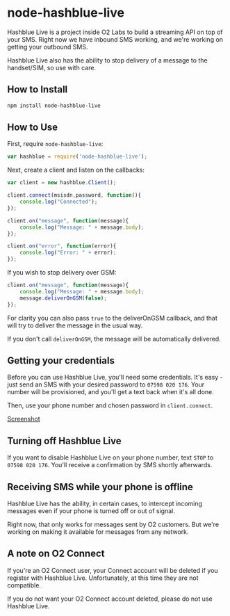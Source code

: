 # node-hashblue-live

Hashblue Live is a project inside O2 Labs to build a streaming API 
on top of your SMS. Right now we have inbound SMS working, and we're 
working on getting your outbound SMS.

Hashblue Live also has the ability to stop delivery of a message to 
the handset/SIM, so use with care.

## How to Install

```bash
npm install node-hashblue-live
```

## How to Use

First, require `node-hashblue-live`:

```js
var hashblue = require('node-hashblue-live');
```

Next, create a client and listen on the callbacks:

```js
var client = new hashblue.Client();

client.connect(msisdn,password, function(){
	console.log("Connected");
});

client.on("message", function(message){
	console.log("Message: " + message.body);
});

client.on("error", function(error){
	console.log("Error: " + error);
});
```

If you wish to stop delivery over GSM:
```js
client.on("message", function(message){
	console.log("Message: " + message.body);
	message.deliverOnGSM(false);
});
```

For clarity you can also pass `true` to the deliverOnGSM 
callback, and that will try to deliver the message in the usual way.

If you don't call `deliverOnGSM`, the message will be 
automatically delivered.

## Getting your credentials

Before you can use Hashblue Live, you'll need some credentials. It's 
easy - just send an SMS with your desired password to `07598 020 176`. Your
number will be provisioned, and you'll get a text back when it's all
done.

Then, use your phone number and chosen password in `client.connect`.

[Screenshot](setup.png)

## Turning off Hashblue Live

If you want to disable Hashblue Live on your phone number, text
`STOP` to `07598 020 176`. You'll receive a confirmation by SMS shortly
afterwards.

## Receiving SMS while your phone is offline

Hashblue Live has the ability, in certain cases, to intercept 
incoming messages even if your phone is turned off or out of 
signal.

Right now, that only works for messages sent by O2 customers. But
we're working on making it available for messages from any network.

## A note on O2 Connect

If you're an O2 Connect user, your Connect account will be deleted if
you register with Hashblue Live. Unfortunately, at this time they are
not compatible.

If you do not want your O2 Connect account deleted, please do not use
Hashblue Live.